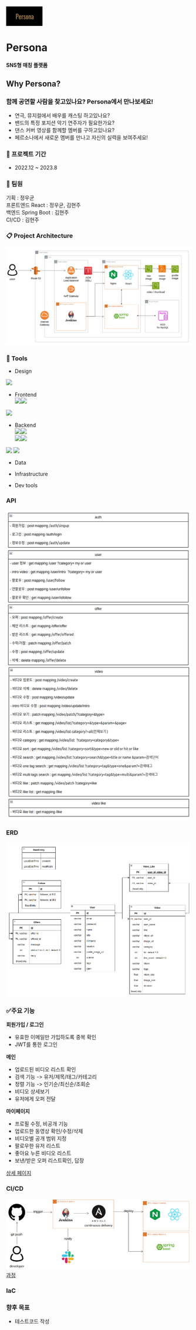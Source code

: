 ![Persona.png](img/Persona.png)
# Persona
#### **SNS형 매칭 플랫폼**  
  
    
      
      
## Why Persona?
### 함께 공연할 사람을 찾고있나요? Persona에서 만나보세요!
 
 
 - 연극, 뮤지컬에서 배우를 캐스팅 하고있나요?  
 - 밴드의 특정 포지션 악기 연주자가 필요한가요?  
 - 댄스 커버 영상를 함께할 멤버를 구하고있나요?  
 - 페르소나에서 새로운 멤버를 만나고 자신의 실력을 보여주세요!   



### :calendar: 프로젝트 기간
- 2022.12 ~ 2023.8  
  
  
  
### :runner: 팀원 
기획 : 정우균  
프론트엔드 React : 정우균, 김현주  
백엔드 Spring Boot : 김현주  
CI/CD : 김현주  



### :clipboard: Project Architecture
![architecture.png](img/architecture.png)  



### :wrench: Tools  


- Design  
<img src="https://img.shields.io/badge/figma-%23F24E1E.svg?style=for-the-badge&logo=figma&logoColor=white">



- Frontend  
<img src="https://img.shields.io/badge/react-%2320232a.svg?style=for-the-badge&logo=react&logoColor=%2361DAFB"><img src="https://img.shields.io/badge/18.2.0-515151?style=for-the-badge">  
<img src="https://img.shields.io/badge/Visual%20Studio%20Code-0078d7.svg?style=for-the-badge&logo=visual-studio-code&logoColor=white">  
<img src="">  




- Backend  
<img src="https://img.shields.io/badge/springboot-6DB33F?style=for-the-badge&logo=springboot&logoColor=white"><img src="https://img.shields.io/badge/2.7.6-515151?style=for-the-badge">  
<img src="https://img.shields.io/badge/java-%23ED8B00.svg?style=for-the-badge&logo=openjdk&logoColor=white"><img src="https://img.shields.io/badge/8-515151?style=for-the-badge">  
<img src="https://img.shields.io/badge/JWT-black?style=for-the-badge&logo=JSON%20web%20tokens">  
<img src="https://img.shields.io/badge/mobx-FF9955?style=for-the-badge&logo=mobx&logoColor=white">  




- Data  





- Infrastructure  

- Dev tools  




  

### API
![api.png](img/api.png)  



### ERD
![erd.png](img/erd.png)  



### :white_check_mark:주요 기능
**회원가입 / 로그인**
- 유효한 이메일만 가입하도록 중복 확인
- JWT를 통한 로그인

**메인**
- 업로드된 비디오 리스트 확인
- 검색 기능 -> 유저/제목/태그/카테고리
- 정렬 기능 -> 인기순/최신순/조회순
- 비디오 상세보기
- 유저에게 오퍼 전달

**마이페이지**
- 프로필 수정, 비공개 기능
- 업로드한 동영상 확인/수정/삭제
- 비디오별 공개 범위 지정
- 팔로우한 유저 리스트
- 좋아요 누른 비디오 리스트
- 보낸/받은 오퍼 리스트확인, 답장


[상세 페이지](https://www.notion.so/54758e6ba123461597073123e5012b80)  


### CI/CD
![cicd.png](img/cicd.png)
[과정](https://www.notion.so/Jenkins-215b52f1d4354d2fa522f9514773d8da)  

### IaC


### 향후 목표
- 테스트코드 작성








































